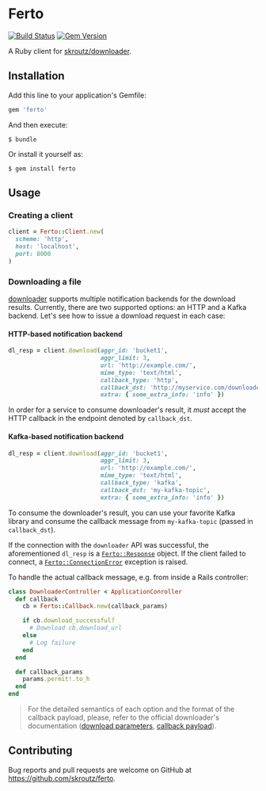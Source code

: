 # Ferto

[![Build Status](https://travis-ci.org/skroutz/ferto.svg?branch=master)](https://travis-ci.org/skroutz/ferto)
[![Gem Version](https://badge.fury.io/rb/ferto.svg)](https://badge.fury.io/rb/ferto)

A Ruby client for [skroutz/downloader](https://github.com/skroutz/downloader).

## Installation

Add this line to your application's Gemfile:

```ruby
gem 'ferto'
```

And then execute:

    $ bundle

Or install it yourself as:

    $ gem install ferto

## Usage

### Creating a client

```ruby
client = Ferto::Client.new(
  scheme: 'http',
  host: 'localhost',
  port: 8000
)
```

### Downloading a file

[downloader](https://github.com/skroutz/downloader) supports multiple
notification backends for the download results. Currently, there are two
supported options: an HTTP and a Kafka backend. Let's see how to issue a
download request in each case:

#### HTTP-based notification backend

```ruby
dl_resp = client.download(aggr_id: 'bucket1',
                          aggr_limit: 3,
                          url: 'http://example.com/',
                          mime_type: 'text/html',
                          callback_type: 'http',
                          callback_dst: 'http://myservice.com/downloader_callback',
                          extra: { some_extra_info: 'info' })
```

In order for a service to consume downloader's result, it *must* accept the HTTP
callback in the endpoint denoted by `callback_dst`.

#### Kafka-based notification backend

```ruby
dl_resp = client.download(aggr_id: 'bucket1',
                          aggr_limit: 3,
                          url: 'http://example.com/',
                          mime_type: 'text/html',
                          callback_type: 'kafka',
                          callback_dst: 'my-kafka-topic',
                          extra: { some_extra_info: 'info' })
```

To consume the downloader's result, you can use your favorite Kafka library and
consume the callback message from `my-kafka-topic` (passed in `callback_dst`).

If the connection with the `downloader` API was successful, the aforementioned
`dl_resp` is a
[`Ferto::Response`](https://github.com/skroutz/ferto/blob/master/lib/ferto/response.rb#L2)
object. If the client failed to connect, a
[`Ferto::ConnectionError`](https://github.com/skroutz/ferto/blob/master/lib/ferto.rb#L18)
exception is raised.

To handle the actual callback message, e.g. from inside a Rails controller:

```ruby
class DownloaderController < ApplicationConroller
  def callback
    cb = Ferto::Callback.new(callback_params)

    if cb.download_successful?
      # Download cb.download_url
    else
      # Log failure
    end
  end

  def callback_params
    params.permit!.to_h
  end
end
```

> For the detailed semantics of each option and the format of the callback
> payload, please, refer to the official downloader's documentation ([download
> parameters](https://github.com/skroutz/downloader#endpoints), [callback
> payload](https://github.com/skroutz/downloader/tree/kafka-backend#usage)).

## Contributing

Bug reports and pull requests are welcome on GitHub at
https://github.com/skroutz/ferto.
